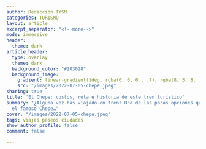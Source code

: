 ```yaml
---
author: Redacción TYSM
categories: TURISMO
layout: article
excerpt_separator: "<!--more-->"
mode: immersive
header:
  theme: dark
article_header:
  type: overlay
  theme: dark
  background_color: "#203028"
  background_image:
    gradient: linear-gradient(1deg, rgba(0, 0, 0 , .7), rgba(8, 3, 8, .9))
    src: "/images/2022-07-05-chepe.jpeg"
sharing: true
title: 'El Chepe: costos, ruta e historia de este tren turístico'
summary: "¿Alguna vez has viajado en tren? Una de las pocas opciones que quedan es
  el famoso Chepe…"
cover: "/images/2022-07-05-chepe.jpeg"
tags: viajes paseos ciudades
show_author_profile: false
comment: false

---
```

